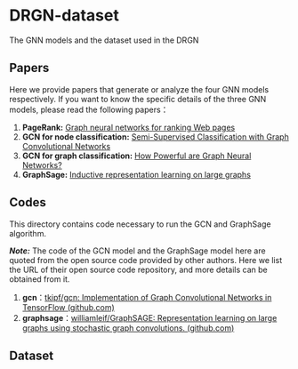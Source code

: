 # DRGN-dataset
The GNN models and the dataset used in the DRGN

## Papers

Here we provide papers that generate or analyze the four GNN models respectively. If you want to know the specific details of the three GNN models, please read the following papers：

1. **PageRank:**  [Graph neural networks for ranking Web pages](https://doi.org/10.1109/WI.2005.67)
2. **GCN for node classification:**  [Semi-Supervised Classification with Graph Convolutional Networks](https://doi.org/10.48550/arXiv.1609.02907)
3. **GCN for graph classification:**  [How Powerful are Graph Neural Networks?](https://doi.org/10.48550/arXiv.1810.00826)
4. **GraphSage:** [Inductive representation learning on large graphs ](https://dl.acm.org/doi/abs/10.5555/3294771.3294869)

## Codes

This directory contains code necessary to run the GCN and GraphSage algorithm.

***Note:*** The code of the GCN model and the GraphSage model here are quoted from the open source code provided by other authors. Here we list the URL of their open source code repository, and more details can be obtained from it.

1. **gcn**：[tkipf/gcn: Implementation of Graph Convolutional Networks in TensorFlow (github.com)](https://github.com/tkipf/gcn)
2. **graphsage**：[williamleif/GraphSAGE: Representation learning on large graphs using stochastic graph convolutions. (github.com)](https://github.com/williamleif/GraphSAGE)

## Dataset
